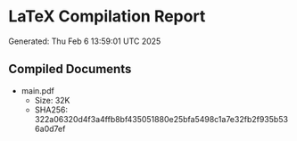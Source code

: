 # LaTeX Compilation Report
Generated: Thu Feb  6 13:59:01 UTC 2025
## Compiled Documents
- main.pdf
  - Size: 32K
  - SHA256: 322a06320d4f3a4ffb8bf435051880e25bfa5498c1a7e32fb2f935b536a0d7ef
